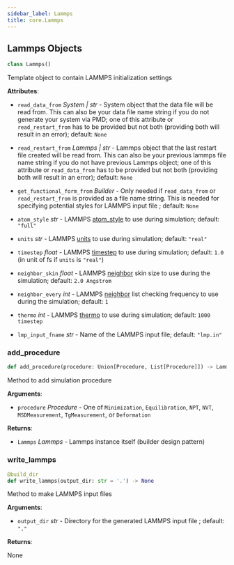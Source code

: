 ```yaml
---
sidebar_label: Lammps
title: core.Lammps
---
```


## Lammps Objects

```python
class Lammps()
```

Template object to contain LAMMPS initialization settings

**Attributes**:

- `read_data_from` _System | str_ - System object that the data file will
  be read from. This can also be your data file name string if you
  do not generate your system via PMD; one of this attribute or
  `read_restart_from` has to be provided but not both (providing
  both will result in an error); default: `None`
  
- `read_restart_from` _Lammps | str_ - Lammps object that the last restart
  file created will be read from. This can also be your previous
  lammps file name string if you do not have previous Lammps object;
  one of this attribute or `read_data_from` has to be provided but
  not both (providing both will result in an error); default: `None`
  
- `get_functional_form_from` _Builder_ - Only needed if `read_data_from` or
  `read_restart_from` is provided as a file name string. This is
  needed for specifying potential styles for LAMMPS input file
  ; default: `None`
  
- `atom_style` _str_ - LAMMPS
  [atom_style](https://docs.lammps.org/atom_style.html) to use
  during simulation; default: `"full"`
  
- `units` _str_ - LAMMPS [units](https://docs.lammps.org/units.html) to use
  during simulation; default: `"real"`
  
- `timestep` _float_ - LAMMPS
  [timestep](https://docs.lammps.org/timestep.html) to use during
  simulation; default: `1.0` (in unit of fs if `units` is `"real"`)
  
- `neighbor_skin` _float_ - LAMMPS
  [neighbor](https://docs.lammps.org/neighbor.html) skin size to use
  during the simulation; default: `2.0 Angstrom`
  
- `neighbor_every` _int_ - LAMMPS
  [neighbor](https://docs.lammps.org/neighbor.html) list checking
  frequency to use during the simulation; default: `1`
  
- `thermo` _int_ - LAMMPS [thermo](https://docs.lammps.org/thermo.html)
  to use during simulation; default: `1000 timestep`
  
- `lmp_input_fname` _str_ - Name of the LAMMPS input file; default:
  `"lmp.in"`

### add\_procedure

```python
def add_procedure(procedure: Union[Procedure, List[Procedure]]) -> Lammps
```

Method to add simulation procedure

**Arguments**:

- `procedure` _Procedure_ - One of `Minimization`, `Equilibration`,
  `NPT`, `NVT`, `MSDMeasurement`, `TgMeasurement`, or
  `Deformation`
  

**Returns**:

- `Lammps` _Lammps_ - Lammps instance itself (builder design pattern)

### write\_lammps

```python
@build_dir
def write_lammps(output_dir: str = '.') -> None
```

Method to make LAMMPS input files

**Arguments**:

- `output_dir` _str_ - Directory for the generated LAMMPS input file
  ; default: `"."`
  

**Returns**:

  None

